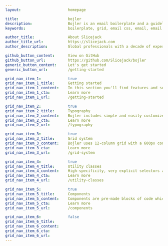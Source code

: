 ```yaml
---
layout:                     homepage

title:                      bojler
description:                Bojler is an email boilerplate and a guideline for writing HTML code that will render correctly across each of the most popular email clients.
keywords:                   boilerplate, grid, email css, email, email boilerplate, email campaigns, email template, bojler, slicejack

author_title:               About Slicejack
author_title_url:           https://slicejack.com
author_description:         Global professionals with a decade of experience in digital development services. <br>We design and build great-looking tested email templates — so you don’t have to.

github_button_content:      View on GitHub
github_button_url:          https://github.com/Slicejack/bojler
generic_button_content:     Let's get started
generic_button_url:         /getting-started

grid_nav_item_1:            true
grid_nav_item_1_title:      Getting started
grid_nav_item_1_content:    In this section you'll find features and support table, basic information about Bojler and how to use it properly. If you're first time user then you should read this first.
grid_nav_item_1_cta:        Learn more
grid_nav_item_1_url:        /getting-started

grid_nav_item_2:            true
grid_nav_item_2_title:      Typography
grid_nav_item_2_content:    Bojler includes simple and easily customized typography for headings, table cells and lists.
grid_nav_item_2_cta:        Learn more
grid_nav_item_2_url:        /typography

grid_nav_item_3:            true
grid_nav_item_3_title:      Grid system
grid_nav_item_3_content:    Bojler uses 12-column grid with a 600px container. On mobile devices (under 640px wide), columns become full width and stack vertically.
grid_nav_item_3_cta:        Learn more
grid_nav_item_3_url:        /grid-system

grid_nav_item_4:            true
grid_nav_item_4_title:      Utility classes
grid_nav_item_4_content:    High-specificity, very explicit selectors and helper classes. We use them to easily manipulate with things such as tables, alignment and spacing.
grid_nav_item_4_cta:        Learn more
grid_nav_item_4_url:        /utility-classes

grid_nav_item_5:            true
grid_nav_item_5_title:      Components
grid_nav_item_5_content:    Components are pre-made blocks of code which you can use to build your own email template. These components are optional and other things don’t depend on them.
grid_nav_item_5_cta:        Learn more
grid_nav_item_5_url:        /components

grid_nav_item_6:            false
grid_nav_item_6_title:
grid_nav_item_6_content:
grid_nav_item_6_cta:
grid_nav_item_6_url:
---
```

